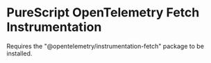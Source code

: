 # PureScript OpenTelemetry Fetch Instrumentation

Requires the "@opentelemetry/instrumentation-fetch" package to be installed.
